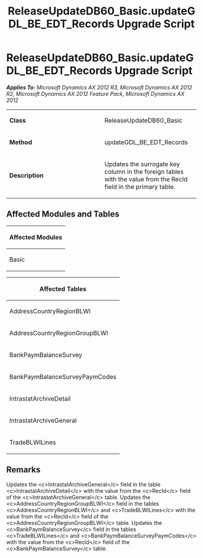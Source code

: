 ﻿---
title: ReleaseUpdateDB60_Basic.updateGDL_BE_EDT_Records Upgrade Script
TOCTitle: ReleaseUpdateDB60_Basic.updateGDL_BE_EDT_Records Upgrade Script
ms:assetid: 0f20b941-8fe9-3cd1-dc1a-fe7a88a0346d
ms:mtpsurl: https://msdn.microsoft.com/en-us/library/JJ735751(v=AX.60)
ms:contentKeyID: 49706653
ms.date: 05/18/2015
mtps_version: v=AX.60
---

# ReleaseUpdateDB60\_Basic.updateGDL\_BE\_EDT\_Records Upgrade Script 


_**Applies To:** Microsoft Dynamics AX 2012 R3, Microsoft Dynamics AX 2012 R2, Microsoft Dynamics AX 2012 Feature Pack, Microsoft Dynamics AX 2012_

<table>
<colgroup>
<col style="width: 50%" />
<col style="width: 50%" />
</colgroup>
<tbody>
<tr class="odd">
<td><p><strong>Class</strong></p></td>
<td><p>ReleaseUpdateDB60_Basic</p></td>
</tr>
<tr class="even">
<td><p><strong>Method</strong></p></td>
<td><p>updateGDL_BE_EDT_Records</p></td>
</tr>
<tr class="odd">
<td><p><strong>Description</strong></p></td>
<td><p>Updates the surrogate key column in the foreign tables with the value from the RecId field in the primary table.</p></td>
</tr>
</tbody>
</table>


## Affected Modules and Tables

<table>
<colgroup>
<col style="width: 100%" />
</colgroup>
<thead>
<tr class="header">
<th><p>Affected Modules</p></th>
</tr>
</thead>
<tbody>
<tr class="odd">
<td><p>Basic</p></td>
</tr>
</tbody>
</table>


<table>
<colgroup>
<col style="width: 100%" />
</colgroup>
<thead>
<tr class="header">
<th><p>Affected Tables</p></th>
</tr>
</thead>
<tbody>
<tr class="odd">
<td><p>AddressCountryRegionBLWI</p></td>
</tr>
<tr class="even">
<td><p>AddressCountryRegionGroupBLWI</p></td>
</tr>
<tr class="odd">
<td><p>BankPaymBalanceSurvey</p></td>
</tr>
<tr class="even">
<td><p>BankPaymBalanceSurveyPaymCodes</p></td>
</tr>
<tr class="odd">
<td><p>IntrastatArchiveDetail</p></td>
</tr>
<tr class="even">
<td><p>IntrastatArchiveGeneral</p></td>
</tr>
<tr class="odd">
<td><p>TradeBLWILines</p></td>
</tr>
</tbody>
</table>


## Remarks

Updates the \<c\>IntrastatArchiveGeneral\</c\> field in the table \<c\>IntrastatArchiveDetail\</c\> with the value from the \<c\>RecId\</c\> field of the \<c\>IntrastatArchiveGeneral\</c\> table. Updates the \<c\>AddressCountryRegionGroupBLWI\</c\> field in the tables \<c\>AddressCountryRegionBLWI\</c\> and \<c\>TradeBLWILines\</c\> with the value from the \<c\>RecId\</c\> field of the \<c\>AddressCountryRegionGroupBLWI\</c\> table. Updates the \<c\>BankPaymBalanceSurvey\</c\> field in the tables \<c\>TradeBLWILines\</c\> and \<c\>BankPaymBalanceSurveyPaymCodes\</c\> with the value from the \<c\>RecId\</c\> field of the \<c\>BankPaymBalanceSurvey\</c\> table.

  


